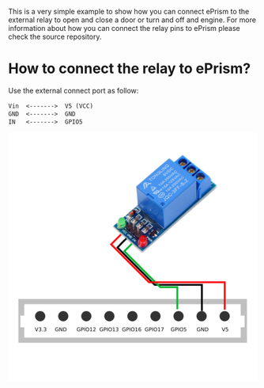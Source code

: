This is a very simple example to show how you can connect ePrism to the external relay to open and close a door or turn and off and engine. For more information about how you can connect the relay pins to ePrism please check the source repository.

How to connect the relay to ePrism?
===================
Use the external connect port as follow:

    Vin  <------->  V5 (VCC)
    GND  <------->  GND
    IN   <------->  GPIO5

![Connection](connection.png?raw=true "Connection")
